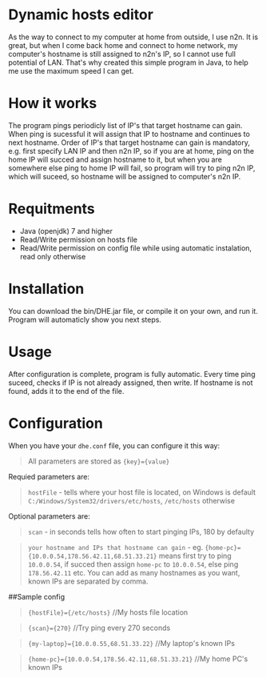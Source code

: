 # Dynamic hosts editor
As the way to connect to my computer at home from outside, I use n2n. It is great, but when I come back home and connect to home network, my computer's hostname is still assigned to n2n's IP, so I cannot use full potential of LAN. That's why created this simple program in Java, to help me use the maximum speed I can get.
# How it works
The program pings periodicly list of IP's that target hostname can gain. When ping is sucessful it will assign that IP to hostname and continues to next hostname. Order of IP's that target hostname can gain is mandatory, e.g. first specify LAN IP and then n2n IP, so if you are at home, ping on the home IP will succed and assign hostname to it, but when you are somewhere else ping to home IP will fail, so program will try to ping n2n IP, which will suceed, so hostname will be assigned to computer's n2n IP.
# Requitments
+ Java (openjdk) 7 and higher
+ Read/Write permission on hosts file
+ Read/Write permission on config file while using automatic instalation, read only otherwise

# Installation
You can download the bin/DHE.jar file, or compile it on your own, and run it. Program will automaticly show you next steps.

# Usage
After configuration is complete, program is fully automatic. Every time ping suceed, checks if IP is not already assigned, then write. If hostname is not found, adds it to the end of the file.

# Configuration
When you have your `dhe.conf` file, you can configure it this way:
> All parameters are stored as `{key}={value}`

Requied parameters are:
> `hostFile` - tells where your host file is located, on Windows is default `C:/Windows/System32/drivers/etc/hosts`, `/etc/hosts` otherwise

Optional parameters are:
> `scan` - in seconds tells how often to start pinging IPs, 180 by defaulty

> `your hostname and IPs that hostname can gain` - eg. `{home-pc}={10.0.0.54,178.56.42.11,68.51.33.21}` means first try to ping `10.0.0.54`, if succed then assign `home-pc` to `10.0.0.54`, else ping `178.56.42.11` etc. You can add as many hostnames as you want, known IPs are separated by comma.

##Sample config
> `{hostFile}={/etc/hosts}` //My hosts file location

> `{scan}={270}` //Try ping every 270 seconds

> `{my-laptop}={10.0.0.55,68.51.33.22}` //My laptop's known IPs

> `{home-pc}={10.0.0.54,178.56.42.11,68.51.33.21}` //My home PC's known IPs
